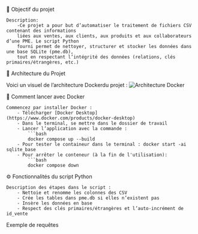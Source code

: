 
🎯 Objectif du projet

    Description:
        -Ce projet a pour but d’automatiser le traitement de fichiers CSV contenant des informations
        liées aux ventes, aux clients, aux produits et aux collaborateurs d’une PME. Le script Python
        fourni permet de nettoyer, structurer et stocker les données dans une base SQLite (pme.db), 
        tout en respectant l’intégrité des données (relations, clés primaires/étrangères, etc.)


🧭 Architecture du Projet

Voici un visuel de l’architecture Dockerdu projet :
    ![Architecture Docker](./docker-architecture.png)



🚀 Comment lancer avec Docker

    Commencez par installer Docker :
        - Télécharger [Docker Desktop](https://www.docker.com/products/docker-desktop)
        - Dans le terminal, se mettre dans le dossier de travail
        - Lancer l’application avec la commande :
            ```bash
            docker compose up --build
        - Pour tester le containeur dans le terminal : docker start -ai sqlite_base
        - Pour arrêter le conteneur (à la fin de l'utilisation):
            ```bash
            docker compose down
            


⚙️ Fonctionnalités du script Python

    Description des étapes dans le script :
        - Nettoie et renomme les colonnes des CSV
        - Crée les tables dans pme.db si elles n’existent pas
        - Insère les données en base
        - Respect des clés primaires/étrangères et l’auto-incrément de id_vente



Exemple de requêtes
